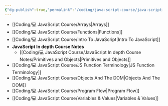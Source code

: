 ```yaml
---
{"dg-publish":true,"permalink":"/coding/java-script-course/java-script-course/","dgPassFrontmatter":true,"noteIcon":"3","created":"2023-11-14T21:08:36.533+05:30","updated":"2024-01-13T12:20:15.153+05:30"}
---
```



- [[Coding/💻 JavaScript Course/Arrays\|Arrays]]
- [[Coding/💻 JavaScript Course/Functions\|Functions]]
- [[Coding/💻 JavaScript Course/Intro To JavaScript\|Intro To JavaScript]]
- **JavaScript In depth Course Notes**
	- [[Coding/💻 JavaScript Course/JavaScript In depth Course Notes/Primitives and Objects\|Primitives and Objects]]
- [[Coding/💻 JavaScript Course/JS Function Terminology\|JS Function Terminology]]
- [[Coding/💻 JavaScript Course/Objects And The DOM\|Objects And The DOM]]
- [[Coding/💻 JavaScript Course/Program Flow\|Program Flow]]
- [[Coding/💻 JavaScript Course/Variables & Values\|Variables & Values]]

